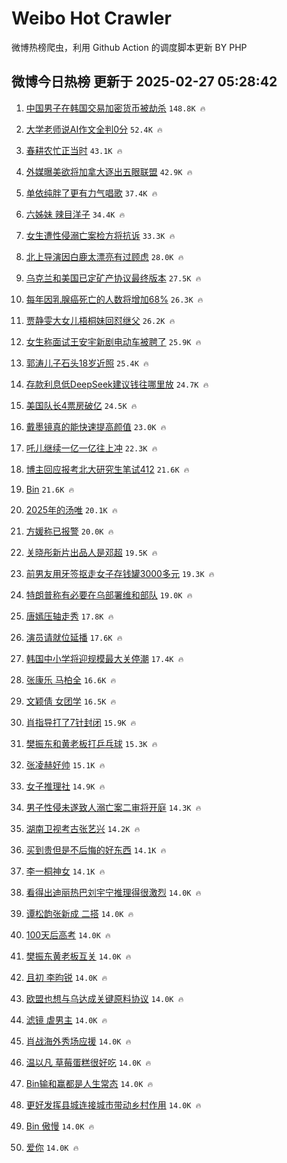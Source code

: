 # Weibo Hot Crawler 



微博热榜爬虫，利用 Github Action 的调度脚本更新 BY PHP 


## 微博今日热榜 更新于 2025-02-27 05:28:42 
1. [中国男子在韩国交易加密货币被劫杀](https://s.weibo.com/weibo?q=%23%E4%B8%AD%E5%9B%BD%E7%94%B7%E5%AD%90%E5%9C%A8%E9%9F%A9%E5%9B%BD%E4%BA%A4%E6%98%93%E5%8A%A0%E5%AF%86%E8%B4%A7%E5%B8%81%E8%A2%AB%E5%8A%AB%E6%9D%80%23&t=31&band_rank=1&Refer=top) `148.8K 🔥` 

1. [大学老师说AI作文全判0分](https://s.weibo.com/weibo?q=%23%E5%A4%A7%E5%AD%A6%E8%80%81%E5%B8%88%E8%AF%B4AI%E4%BD%9C%E6%96%87%E5%85%A8%E5%88%A40%E5%88%86%23&t=31&band_rank=2&Refer=top) `52.4K 🔥` 

1. [春耕农忙正当时](https://s.weibo.com/weibo?q=%23%E6%98%A5%E8%80%95%E5%86%9C%E5%BF%99%E6%AD%A3%E5%BD%93%E6%97%B6%23&t=31&band_rank=3&Refer=top) `43.1K 🔥` 

1. [外媒曝美欲将加拿大逐出五眼联盟](https://s.weibo.com/weibo?q=%23%E5%A4%96%E5%AA%92%E6%9B%9D%E7%BE%8E%E6%AC%B2%E5%B0%86%E5%8A%A0%E6%8B%BF%E5%A4%A7%E9%80%90%E5%87%BA%E4%BA%94%E7%9C%BC%E8%81%94%E7%9B%9F%23&t=31&band_rank=4&Refer=top) `42.9K 🔥` 

1. [单依纯胖了更有力气唱歌](https://s.weibo.com/weibo?q=%E5%8D%95%E4%BE%9D%E7%BA%AF%E8%83%96%E4%BA%86%E6%9B%B4%E6%9C%89%E5%8A%9B%E6%B0%94%E5%94%B1%E6%AD%8C&t=31&band_rank=5&Refer=top) `37.4K 🔥` 

1. [六姊妹 辣目洋子](https://s.weibo.com/weibo?q=%E5%85%AD%E5%A7%8A%E5%A6%B9%20%E8%BE%A3%E7%9B%AE%E6%B4%8B%E5%AD%90&t=31&band_rank=6&Refer=top) `34.4K 🔥` 

1. [女生遭性侵溺亡案检方将抗诉](https://s.weibo.com/weibo?q=%23%E5%A5%B3%E7%94%9F%E9%81%AD%E6%80%A7%E4%BE%B5%E6%BA%BA%E4%BA%A1%E6%A1%88%E6%A3%80%E6%96%B9%E5%B0%86%E6%8A%97%E8%AF%89%23&t=31&band_rank=7&Refer=top) `33.3K 🔥` 

1. [北上导演因白鹿太漂亮有过顾虑](https://s.weibo.com/weibo?q=%23%E5%8C%97%E4%B8%8A%E5%AF%BC%E6%BC%94%E5%9B%A0%E7%99%BD%E9%B9%BF%E5%A4%AA%E6%BC%82%E4%BA%AE%E6%9C%89%E8%BF%87%E9%A1%BE%E8%99%91%23&t=31&band_rank=8&Refer=top) `28.0K 🔥` 

1. [乌克兰和美国已定矿产协议最终版本](https://s.weibo.com/weibo?q=%23%E4%B9%8C%E5%85%8B%E5%85%B0%E5%92%8C%E7%BE%8E%E5%9B%BD%E5%B7%B2%E5%AE%9A%E7%9F%BF%E4%BA%A7%E5%8D%8F%E8%AE%AE%E6%9C%80%E7%BB%88%E7%89%88%E6%9C%AC%23&t=31&band_rank=9&Refer=top) `27.5K 🔥` 

1. [每年因乳腺癌死亡的人数将增加68%](https://s.weibo.com/weibo?q=%23%E6%AF%8F%E5%B9%B4%E5%9B%A0%E4%B9%B3%E8%85%BA%E7%99%8C%E6%AD%BB%E4%BA%A1%E7%9A%84%E4%BA%BA%E6%95%B0%E5%B0%86%E5%A2%9E%E5%8A%A068%25%23&t=31&band_rank=10&Refer=top) `26.3K 🔥` 

1. [贾静雯大女儿梧桐妹回怼继父](https://s.weibo.com/weibo?q=%23%E8%B4%BE%E9%9D%99%E9%9B%AF%E5%A4%A7%E5%A5%B3%E5%84%BF%E6%A2%A7%E6%A1%90%E5%A6%B9%E5%9B%9E%E6%80%BC%E7%BB%A7%E7%88%B6%23&t=31&band_rank=11&Refer=top) `26.2K 🔥` 

1. [女生称面试王安宇新剧电动车被聘了](https://s.weibo.com/weibo?q=%E5%A5%B3%E7%94%9F%E7%A7%B0%E9%9D%A2%E8%AF%95%E7%8E%8B%E5%AE%89%E5%AE%87%E6%96%B0%E5%89%A7%E7%94%B5%E5%8A%A8%E8%BD%A6%E8%A2%AB%E8%81%98%E4%BA%86&t=31&band_rank=12&Refer=top) `25.9K 🔥` 

1. [郭涛儿子石头18岁近照](https://s.weibo.com/weibo?q=%23%E9%83%AD%E6%B6%9B%E5%84%BF%E5%AD%90%E7%9F%B3%E5%A4%B418%E5%B2%81%E8%BF%91%E7%85%A7%23&t=31&band_rank=13&Refer=top) `25.4K 🔥` 

1. [存款利息低DeepSeek建议钱往哪里放](https://s.weibo.com/weibo?q=%23%E5%AD%98%E6%AC%BE%E5%88%A9%E6%81%AF%E4%BD%8EDeepSeek%E5%BB%BA%E8%AE%AE%E9%92%B1%E5%BE%80%E5%93%AA%E9%87%8C%E6%94%BE%23&t=31&band_rank=14&Refer=top) `24.7K 🔥` 

1. [美国队长4票房破亿](https://s.weibo.com/weibo?q=%23%E7%BE%8E%E5%9B%BD%E9%98%9F%E9%95%BF4%E7%A5%A8%E6%88%BF%E7%A0%B4%E4%BA%BF%23&t=31&band_rank=15&Refer=top) `24.5K 🔥` 

1. [戴墨镜真的能快速提高颜值](https://s.weibo.com/weibo?q=%23%E6%88%B4%E5%A2%A8%E9%95%9C%E7%9C%9F%E7%9A%84%E8%83%BD%E5%BF%AB%E9%80%9F%E6%8F%90%E9%AB%98%E9%A2%9C%E5%80%BC%23&t=31&band_rank=16&Refer=top) `23.0K 🔥` 

1. [吒儿继续一亿一亿往上冲](https://s.weibo.com/weibo?q=%23%E5%90%92%E5%84%BF%E7%BB%A7%E7%BB%AD%E4%B8%80%E4%BA%BF%E4%B8%80%E4%BA%BF%E5%BE%80%E4%B8%8A%E5%86%B2%23&t=31&band_rank=17&Refer=top) `22.3K 🔥` 

1. [博主回应报考北大研究生笔试412](https://s.weibo.com/weibo?q=%23%E5%8D%9A%E4%B8%BB%E5%9B%9E%E5%BA%94%E6%8A%A5%E8%80%83%E5%8C%97%E5%A4%A7%E7%A0%94%E7%A9%B6%E7%94%9F%E7%AC%94%E8%AF%95412%23&t=31&band_rank=18&Refer=top) `21.6K 🔥` 

1. [Bin](https://s.weibo.com/weibo?q=Bin&t=31&band_rank=19&Refer=top) `21.6K 🔥` 

1. [2025年的汤唯](https://s.weibo.com/weibo?q=%232025%E5%B9%B4%E7%9A%84%E6%B1%A4%E5%94%AF%23&t=31&band_rank=20&Refer=top) `20.1K 🔥` 

1. [方媛称已报警](https://s.weibo.com/weibo?q=%23%E6%96%B9%E5%AA%9B%E7%A7%B0%E5%B7%B2%E6%8A%A5%E8%AD%A6%23&t=31&band_rank=21&Refer=top) `20.0K 🔥` 

1. [关晓彤新片出品人是邓超](https://s.weibo.com/weibo?q=%23%E5%85%B3%E6%99%93%E5%BD%A4%E6%96%B0%E7%89%87%E5%87%BA%E5%93%81%E4%BA%BA%E6%98%AF%E9%82%93%E8%B6%85%23&t=31&band_rank=22&Refer=top) `19.5K 🔥` 

1. [前男友用牙签抠走女子存钱罐3000多元](https://s.weibo.com/weibo?q=%23%E5%89%8D%E7%94%B7%E5%8F%8B%E7%94%A8%E7%89%99%E7%AD%BE%E6%8A%A0%E8%B5%B0%E5%A5%B3%E5%AD%90%E5%AD%98%E9%92%B1%E7%BD%903000%E5%A4%9A%E5%85%83%23&t=31&band_rank=23&Refer=top) `19.3K 🔥` 

1. [特朗普称有必要在乌部署维和部队](https://s.weibo.com/weibo?q=%23%E7%89%B9%E6%9C%97%E6%99%AE%E7%A7%B0%E6%9C%89%E5%BF%85%E8%A6%81%E5%9C%A8%E4%B9%8C%E9%83%A8%E7%BD%B2%E7%BB%B4%E5%92%8C%E9%83%A8%E9%98%9F%23&t=31&band_rank=24&Refer=top) `19.0K 🔥` 

1. [唐嫣压轴走秀](https://s.weibo.com/weibo?q=%23%E5%94%90%E5%AB%A3%E5%8E%8B%E8%BD%B4%E8%B5%B0%E7%A7%80%23&t=31&band_rank=25&Refer=top) `17.8K 🔥` 

1. [演员请就位延播](https://s.weibo.com/weibo?q=%23%E6%BC%94%E5%91%98%E8%AF%B7%E5%B0%B1%E4%BD%8D%E5%BB%B6%E6%92%AD%23&t=31&band_rank=26&Refer=top) `17.6K 🔥` 

1. [韩国中小学将迎规模最大关停潮](https://s.weibo.com/weibo?q=%23%E9%9F%A9%E5%9B%BD%E4%B8%AD%E5%B0%8F%E5%AD%A6%E5%B0%86%E8%BF%8E%E8%A7%84%E6%A8%A1%E6%9C%80%E5%A4%A7%E5%85%B3%E5%81%9C%E6%BD%AE%23&t=31&band_rank=27&Refer=top) `17.4K 🔥` 

1. [张康乐 马柏全](https://s.weibo.com/weibo?q=%E5%BC%A0%E5%BA%B7%E4%B9%90%20%E9%A9%AC%E6%9F%8F%E5%85%A8&t=31&band_rank=28&Refer=top) `16.6K 🔥` 

1. [文颖倩 女团学](https://s.weibo.com/weibo?q=%E6%96%87%E9%A2%96%E5%80%A9%20%E5%A5%B3%E5%9B%A2%E5%AD%A6&t=31&band_rank=29&Refer=top) `16.5K 🔥` 

1. [肖指导打了7针封闭](https://s.weibo.com/weibo?q=%23%E8%82%96%E6%8C%87%E5%AF%BC%E6%89%93%E4%BA%867%E9%92%88%E5%B0%81%E9%97%AD%23&t=31&band_rank=30&Refer=top) `15.9K 🔥` 

1. [樊振东和黄老板打乒乓球](https://s.weibo.com/weibo?q=%23%E6%A8%8A%E6%8C%AF%E4%B8%9C%E5%92%8C%E9%BB%84%E8%80%81%E6%9D%BF%E6%89%93%E4%B9%92%E4%B9%93%E7%90%83%23&t=31&band_rank=31&Refer=top) `15.3K 🔥` 

1. [张凌赫好帅](https://s.weibo.com/weibo?q=%E5%BC%A0%E5%87%8C%E8%B5%AB%E5%A5%BD%E5%B8%85&t=31&band_rank=32&Refer=top) `15.1K 🔥` 

1. [女子推理社](https://s.weibo.com/weibo?q=%E5%A5%B3%E5%AD%90%E6%8E%A8%E7%90%86%E7%A4%BE&t=31&band_rank=33&Refer=top) `14.9K 🔥` 

1. [男子性侵未遂致人溺亡案二审将开庭](https://s.weibo.com/weibo?q=%23%E7%94%B7%E5%AD%90%E6%80%A7%E4%BE%B5%E6%9C%AA%E9%81%82%E8%87%B4%E4%BA%BA%E6%BA%BA%E4%BA%A1%E6%A1%88%E4%BA%8C%E5%AE%A1%E5%B0%86%E5%BC%80%E5%BA%AD%23&t=31&band_rank=34&Refer=top) `14.3K 🔥` 

1. [湖南卫视考古张艺兴](https://s.weibo.com/weibo?q=%23%E6%B9%96%E5%8D%97%E5%8D%AB%E8%A7%86%E8%80%83%E5%8F%A4%E5%BC%A0%E8%89%BA%E5%85%B4%23&t=31&band_rank=35&Refer=top) `14.2K 🔥` 

1. [买到贵但是不后悔的好东西](https://s.weibo.com/weibo?q=%23%E4%B9%B0%E5%88%B0%E8%B4%B5%E4%BD%86%E6%98%AF%E4%B8%8D%E5%90%8E%E6%82%94%E7%9A%84%E5%A5%BD%E4%B8%9C%E8%A5%BF%23&t=31&band_rank=36&Refer=top) `14.1K 🔥` 

1. [李一桐神女](https://s.weibo.com/weibo?q=%23%E6%9D%8E%E4%B8%80%E6%A1%90%E7%A5%9E%E5%A5%B3%23&t=31&band_rank=37&Refer=top) `14.1K 🔥` 

1. [看得出迪丽热巴刘宇宁推理得很激烈](https://s.weibo.com/weibo?q=%E7%9C%8B%E5%BE%97%E5%87%BA%E8%BF%AA%E4%B8%BD%E7%83%AD%E5%B7%B4%E5%88%98%E5%AE%87%E5%AE%81%E6%8E%A8%E7%90%86%E5%BE%97%E5%BE%88%E6%BF%80%E7%83%88&t=31&band_rank=38&Refer=top) `14.0K 🔥` 

1. [谭松韵张新成 二搭](https://s.weibo.com/weibo?q=%E8%B0%AD%E6%9D%BE%E9%9F%B5%E5%BC%A0%E6%96%B0%E6%88%90%20%E4%BA%8C%E6%90%AD&t=31&band_rank=39&Refer=top) `14.0K 🔥` 

1. [100天后高考](https://s.weibo.com/weibo?q=%23100%E5%A4%A9%E5%90%8E%E9%AB%98%E8%80%83%23&t=31&band_rank=40&Refer=top) `14.0K 🔥` 

1. [樊振东黄老板互关](https://s.weibo.com/weibo?q=%23%E6%A8%8A%E6%8C%AF%E4%B8%9C%E9%BB%84%E8%80%81%E6%9D%BF%E4%BA%92%E5%85%B3%23&t=31&band_rank=41&Refer=top) `14.0K 🔥` 

1. [且初 李昀锐](https://s.weibo.com/weibo?q=%E4%B8%94%E5%88%9D%20%E6%9D%8E%E6%98%80%E9%94%90&t=31&band_rank=42&Refer=top) `14.0K 🔥` 

1. [欧盟也想与乌达成关键原料协议](https://s.weibo.com/weibo?q=%23%E6%AC%A7%E7%9B%9F%E4%B9%9F%E6%83%B3%E4%B8%8E%E4%B9%8C%E8%BE%BE%E6%88%90%E5%85%B3%E9%94%AE%E5%8E%9F%E6%96%99%E5%8D%8F%E8%AE%AE%23&t=31&band_rank=43&Refer=top) `14.0K 🔥` 

1. [滤镜 虐男主](https://s.weibo.com/weibo?q=%E6%BB%A4%E9%95%9C%20%E8%99%90%E7%94%B7%E4%B8%BB&t=31&band_rank=44&Refer=top) `14.0K 🔥` 

1. [肖战海外秀场应援](https://s.weibo.com/weibo?q=%23%E8%82%96%E6%88%98%E6%B5%B7%E5%A4%96%E7%A7%80%E5%9C%BA%E5%BA%94%E6%8F%B4%23&t=31&band_rank=45&Refer=top) `14.0K 🔥` 

1. [温以凡 草莓蛋糕很好吃](https://s.weibo.com/weibo?q=%E6%B8%A9%E4%BB%A5%E5%87%A1%20%E8%8D%89%E8%8E%93%E8%9B%8B%E7%B3%95%E5%BE%88%E5%A5%BD%E5%90%83&t=31&band_rank=46&Refer=top) `14.0K 🔥` 

1. [Bin输和赢都是人生常态](https://s.weibo.com/weibo?q=Bin%E8%BE%93%E5%92%8C%E8%B5%A2%E9%83%BD%E6%98%AF%E4%BA%BA%E7%94%9F%E5%B8%B8%E6%80%81&t=31&band_rank=47&Refer=top) `14.0K 🔥` 

1. [更好发挥县城连接城市带动乡村作用](https://s.weibo.com/weibo?q=%23%E6%9B%B4%E5%A5%BD%E5%8F%91%E6%8C%A5%E5%8E%BF%E5%9F%8E%E8%BF%9E%E6%8E%A5%E5%9F%8E%E5%B8%82%E5%B8%A6%E5%8A%A8%E4%B9%A1%E6%9D%91%E4%BD%9C%E7%94%A8%23&t=31&band_rank=48&Refer=top) `14.0K 🔥` 

1. [Bin 傲慢](https://s.weibo.com/weibo?q=Bin%20%E5%82%B2%E6%85%A2&t=31&band_rank=49&Refer=top) `14.0K 🔥` 

1. [爱你](https://s.weibo.com/weibo?q=%23%E7%88%B1%E4%BD%A0%23&t=31&band_rank=50&Refer=top) `14.0K 🔥` 

